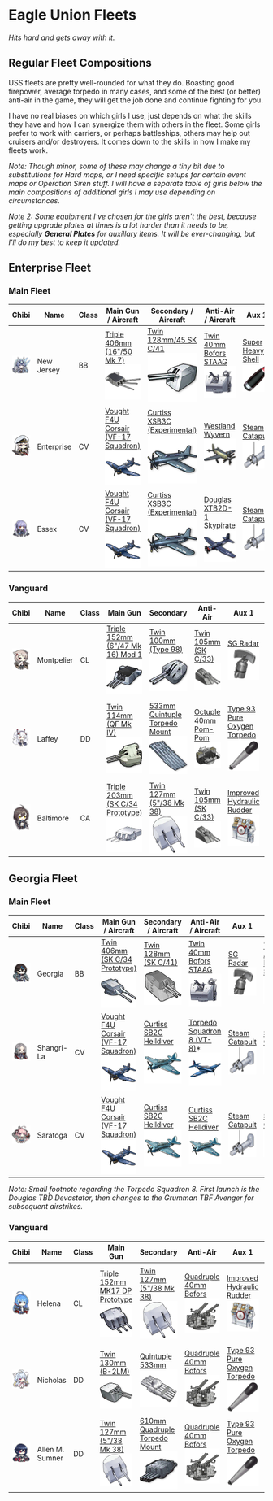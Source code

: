 # Eagle Union Fleets
*Hits hard and gets away with it.*

## Regular Fleet Compositions
USS fleets are pretty well-rounded for what they do. Boasting good firepower, average torpedo in many cases, and some of the best (or better) anti-air in the game, they will get the job done and continue fighting for you.

I have no real biases on which girls I use, just depends on what the skills they have and how I can synergize them with others in the fleet. Some girls prefer to work with carriers, or perhaps battleships, others may help out cruisers and/or destroyers. It comes down to the skills in how I make my fleets work.

*Note: Though minor, some of these may change a tiny bit due to substitutions for Hard maps, or I need specific setups for certain event maps or Operation Siren stuff. I will have a separate table of girls below the main compositions of additional girls I may use depending on circumstances.*

*Note 2: Some equipment I've chosen for the girls aren't the best, because getting upgrade plates at times is a lot harder than it needs to be, especially **General Plates** for auxillary items. It will be ever-changing, but I'll do my best to keep it updated.*

## Enterprise Fleet
### Main Fleet

| Chibi | Name | Class | Main Gun / Aircraft | Secondary / Aircraft | Anti-Air / Aircraft | Aux 1 | Aux 2
| --- | --- | --- | --- | --- | --- | --- | --- |
| ![New Jersey](/imgs/USS/New_JerseyChibi.png) | New Jersey | BB | [Triple 406mm (16"/50 Mk 7)][Triple 406mm Mk7]<br />![Triple 406mm Mk7](/imgs/Equip/Guns/bb/406mm_triple_mk7.png) | [Twin 128mm/45 SK C/41][Twin 128mm SKC41 PR]<br />![Twin 128mm SKC41 PR](/imgs/Equip/Guns/dd/128mm_twin_skc41_pr.png) | [Twin 40mm Bofors STAAG][40mm STAAG]<br />![Twin 40mm STAAG](/imgs/Equip/AntiAir/40_twin_bofors_staag_sr.png) | [Super Heavy Shell][SHS]<br />![SHS](/imgs/Equip/Auxillary/super_heavy_shell_sr.png) | [Type 1 Armor Piercing Shell][Type 1]<br />![Type 1 Shell](/imgs/Equip/Auxillary/type1_piercing_sr.png) |
| ![Enterprise](/imgs/USS/EnterpriseChibi.png) | Enterprise | CV | [Vought F4U Corsair (VF-17 Squadron)][VF4U]<br />![VF4U Corsair](/imgs/Equip/Aircraft/Fighters/vf4u_corsair_sr.png) | [Curtiss XSB3C (Experimental)][PR Helldiver]<br />![XSB3C Helldiver](/imgs/Equip/Aircraft/Dive/helldiver_exp_sr.png) | [Westland Wyvern][Wyvern]<br />![Westland Wyvern](/imgs/Equip/Aircraft/Torp/wyvern.png) | [Steam Catapult][Catapult]<br />![Steam Catapult](/imgs/Equip/Auxillary/steam_catapult_sr.png) | [Steam Catapult][Catapult]<br />![Steam Catapult](/imgs/Equip/Auxillary/steam_catapult_sr.png) |
| ![Essex](/imgs/USS/EssexChibi.png) | Essex | CV | [Vought F4U Corsair (VF-17 Squadron)][VF4U]<br />![VF4U Corsair](/imgs/Equip/Aircraft/Fighters/vf4u_corsair_sr.png) | [Curtiss XSB3C (Experimental)][PR Helldiver]<br />![XSB3C Helldiver](/imgs/Equip/Aircraft/Dive/helldiver_exp_sr.png) | [Douglas XTB2D-1 Skypirate][Skypirate]<br />![Skypirate](/imgs/Equip/Aircraft/Torp/xtb2d_skypirate.png) | [Steam Catapult][Catapult]<br />![Steam Catapult](/imgs/Equip/Auxillary/steam_catapult_sr.png) | [Steam Catapult][Catapult]<br />![Steam Catapult](/imgs/Equip/Auxillary/steam_catapult_sr.png) |

### Vanguard

| Chibi | Name | Class | Main Gun | Secondary | Anti-Air | Aux 1 | Aux 2
| --- | --- | --- | --- | --- | --- | --- | --- |
| ![Montpelier](/imgs/USS/MontpelierChibi.png) | Montpelier | CL | [Triple 152mm (6"/47 Mk 16) Mod 1][Triple 152mm PR]<br />![Triple 152mm MK16](/imgs/Equip/Guns/cl/152mm_triple_pr.png) | [Twin 100mm (Type 98)][Twin 100mm T98]<br />![Twin 100mm T98](/imgs/Equip/Guns/dd/100mm_twin_t98.png) | [Twin 105mm (SK C/33)][Twin 105mm AA]<br />![105mm Twin SK C](/imgs/Equip/AntiAir/105mm_twin_skc_sr.png) | [SG Radar][SG Radar]<br />![SG Radar](/imgs/Equip/Auxillary/sg_radar.png) | [Improved Hydraulic Rudder][PR Rudder]<br />![PR Rudder](/imgs/Equip/Auxillary/pr_hydraulic_rudder_sr.png) |
| ![Laffey](/imgs/USS/LaffeyKaiChibi.png) | Laffey | DD | [Twin 114mm (QF Mk IV)][Twin 114mm MkIV]<br />![Twin 144mm MkIV](/imgs/Equip/Guns/dd/114mm_twin_qfmkiv.png) | [533mm Quintuple Torpedo Mount][533mm Quint PR]<br />![533mm Quintuple PR](/imgs/Equip/Torps/533mm_quint_pr.png) | [Octuple 40mm Pom-Pom][Pom Pom]<br />![Pom Pom](/imgs/Equip/AntiAir/40mm_octuple_pom_sr.png) | [Type 93 Pure Oxygen Torpedo][OxyTorp]<br />![Type 93 Oxygen Torpedo](/imgs/Equip/Auxillary/oxytorp_ur.png) | [High Performance Anti-Air Radar][Anti-Air Radar]<br />![Anti-Air Radar](/imgs/Equip/Auxillary/high_performance_anti-air.png) |
| ![Baltimore](/imgs/USS/BaltimoreChibi.png) | Baltimore | CA | [Triple 203mm (SK C/34 Prototype)][Triple 203mm PR]<br />![Twin 203mm](/imgs/Equip/Guns/ca/203mm_triple_pr.png) | [Twin 127mm (5"/38 Mk 38)][Twin 127mm MK38]<br />![Twin 127mm](/imgs/Equip/Guns/dd/127mm_twin_gun_sr.png) | [Twin 105mm (SK C/33)][Twin 105mm AA]<br />![105mm Twin SK C](/imgs/Equip/AntiAir/105mm_twin_skc_sr.png) | [Improved Hydraulic Rudder][PR Rudder]<br />![PR Rudder](/imgs/Equip/Auxillary/pr_hydraulic_rudder_sr.png) | [Improved Boiler][Boiler]<br />![Improved Boiler](/imgs/Equip/Auxillary/advanced_boiler_elite.png) |

## Georgia Fleet
### Main Fleet

| Chibi | Name | Class | Main Gun / Aircraft | Secondary / Aircraft | Anti-Air / Aircraft | Aux 1 | Aux 2
| --- | --- | --- | --- | --- | --- | --- | --- |
| ![Georgia](/imgs/USS/GeorgiaChibi.png) | Georgia | BB | [Twin 406mm (SK C/34 Prototype)][Twin 406mm Proto]<br />![Twin 406mm Prototype](/imgs/Equip/Guns/bb/406mm_twin_SKC34_prototype.png) | [Twin 128mm (SK C/41)][Twin 128mm SKC41]<br />![Twin 128mm SKC41](/imgs/Equip/Guns/dd/128mm_twin_skc41_elite.png) |[Twin 40mm Bofors STAAG][40mm STAAG]<br />![Twin 40mm STAAG](/imgs/Equip/AntiAir/40_twin_bofors_staag_sr.png) | [SG Radar][SG Radar]<br />![SG Radar](/imgs/Equip/Auxillary/sg_radar.png) | [Type 1 Armor Piercing Shell][Type 1]<br />![Type 1 Shell](/imgs/Equip/Auxillary/type1_piercing_sr.png) |
| ![Shangri-La](/imgs/USS/Shangri-LaChibi.png) | Shangri-La | CV | [Vought F4U Corsair (VF-17 Squadron)][VF4U]<br />![VF4U Corsair](/imgs/Equip/Aircraft/Fighters/vf4u_corsair_sr.png) | [Curtiss SB2C Helldiver][Helldiver]<br />![SB2C Helldiver](/imgs/Equip/Aircraft/Dive/helldiver_elite.png) | [Torpedo Squadron 8 (VT-8)][VT-8 Squadron]\*<br />![VT-8 Squadron](/imgs/Equip/Aircraft/Torp/vt8_squadron.png) | [Steam Catapult][Catapult]<br />![Steam Catapult](/imgs/Equip/Auxillary/steam_catapult_sr.png) | [Steam Catapult][Catapult]<br />![Steam Catapult](/imgs/Equip/Auxillary/steam_catapult_sr.png) |
| ![Saratoga](/imgs/USS/SaratogaKaiChibi.png) | Saratoga | CV | [Vought F4U Corsair (VF-17 Squadron)][VF4U]<br />![VF4U Corsair](/imgs/Equip/Aircraft/Fighters/vf4u_corsair_sr.png) | [Curtiss SB2C Helldiver][Helldiver]<br />![SB2C Helldiver](/imgs/Equip/Aircraft/Dive/helldiver_elite.png) | [Curtiss SB2C Helldiver][Helldiver]<br />![SB2C Helldiver](/imgs/Equip/Aircraft/Dive/helldiver_elite.png) | [Steam Catapult][Catapult]<br />![Steam Catapult](/imgs/Equip/Auxillary/steam_catapult_sr.png) | [Steam Catapult][Catapult]<br />![Steam Catapult](/imgs/Equip/Auxillary/steam_catapult_sr.png) |

*Note: Small footnote regarding the Torpedo Squadron 8. First launch is the Douglas TBD Devastator, then changes to the Grumman TBF Avenger for subsequent airstrikes.*

### Vanguard

| Chibi | Name | Class | Main Gun | Secondary | Anti-Air | Aux 1 | Aux 2
| --- | --- | --- | --- | --- | --- | --- | --- |
| ![Helena](/imgs/USS/HelenaKaiChibi.png) | Helena | CL | [Triple 152mm MK17 DP Prototype][Triple 152mm DP]<br />![Triple 152mm DP](/imgs/Equip/Guns/cl/152mm_triple_mk17dp_sr.png) | [Twin 127mm (5"/38 Mk 38)][Twin 127mm MK38]<br />![Twin 127mm](/imgs/Equip/Guns/dd/127mm_twin_gun_sr.png) | [Quadruple 40mm Bofors][40mm Bofors]<br />![40mm Bofors](/imgs/Equip/AntiAir/40mm_quad_bofors_sr.png) | [Improved Hydraulic Rudder][PR Rudder]<br />![PR Rudder](/imgs/Equip/Auxillary/pr_hydraulic_rudder_sr.png) | [High Performance Anti-Air Radar][Anti-Air Radar]<br />![Anti-Air Radar](/imgs/Equip/Auxillary/high_performance_anti-air.png) |
| ![Nicholas](/imgs/USS/NicholasKaiChibi.png) | Nicholas | DD | [Twin 130mm (B-2LM)][Twin 130mm]<br />![Twin 130mm (B-2LM)](/imgs/Equip/Guns/dd/130mm_twin_b-2lm.png) | [Quintuple 533mm][533mm Quint]<br />![533mm Quintuple](/imgs/Equip/Torps/533mm_quint_torp_sr.png) | [Quadruple 40mm Bofors][40mm Bofors]<br />![40mm Bofors](/imgs/Equip/AntiAir/40mm_quad_bofors_sr.png) | [Type 93 Pure Oxygen Torpedo][OxyTorp]<br />![Type 93 Oxygen Torpedo](/imgs/Equip/Auxillary/oxytorp_ur.png) | [Improved Boiler][Boiler]<br />![Improved Boiler](/imgs/Equip/Auxillary/advanced_boiler_elite.png) |
| ![Allen M. Sumner](/imgs/USS/SumnerChibi.png) | Allen M. Sumner | DD | [Twin 127mm (5"/38 Mk 38)][Twin 127mm MK38]<br />![Twin 127mm](/imgs/Equip/Guns/dd/127mm_twin_gun_sr.png) | [610mm Quadruple Torpedo Mount][610mm Quad]<br />![610mm Quad PR](/imgs/Equip/Torps/610mm_quad_pr.png) | [Quadruple 40mm Bofors][40mm Bofors]<br />![40mm Bofors](/imgs/Equip/AntiAir/40mm_quad_bofors_sr.png) | [Type 93 Pure Oxygen Torpedo][OxyTorp]<br />![Type 93 Oxygen Torpedo](/imgs/Equip/Auxillary/oxytorp_ur.png) | [Improved Boiler][Boiler]<br />![Improved Boiler](/imgs/Equip/Auxillary/advanced_boiler_elite.png) |

[40mm Bofors]: https://azurlane.koumakan.jp/Quadruple_40mm_Bofors_(Mk_2_Mount)#Type_3
[40mm STAAG]: https://azurlane.koumakan.jp/Twin_40mm_Bofors_STAAG
[Pom Pom]: https://azurlane.koumakan.jp/Octuple_40mm_Pom-Pom#Type_3
[Twin 105mm AA]: https://azurlane.koumakan.jp/Twin_105mm_AA_(SK_C/33)#Type_3

[Twin 100mm T98]: https://azurlane.koumakan.jp/Twin_100mm_(Type_98)#Type_3
[Twin 114mm MkIV]: https://azurlane.koumakan.jp/wiki/Twin_114mm_(QF_Mk_IV)
[Twin 127mm MK38]: https://azurlane.koumakan.jp/Twin_127mm_(5%22/38_Mk_38)#Type_3
[Twin 128mm SKC41]: https://azurlane.koumakan.jp/Twin_128mm_(SK_C/41)#Type_3
[Twin 128mm SKC41 PR]: https://azurlane.koumakan.jp/wiki/Twin_128mm/45_SK_C/41
[Twin 130mm]: https://azurlane.koumakan.jp/Twin_130mm_(B-2LM)#Type_3
[Triple 152mm DP]: https://azurlane.koumakan.jp/Triple_152mm_(6%22/47_Mk_17_DP_Prototype)
[Triple 152mm PR]: https://azurlane.koumakan.jp/Triple_152mm_(6%22/47_Mk_16)_Mod_1
[Triple 203mm PR]: https://azurlane.koumakan.jp/Triple_203mm_(SK_C/34_Prototype)
[Triple 406mm Mk7]: https://azurlane.koumakan.jp/Triple_406mm_(16%22/50_Mk_7)
[Twin 406mm Proto]: https://azurlane.koumakan.jp/Twin_406mm_(SK_C/34_Prototype)

[533mm Quint]: https://azurlane.koumakan.jp/533mm_Quintuple_Torpedo_Mount#Type_3
[533mm Quint PR]: https://azurlane.koumakan.jp/wiki/533mm_Quintuple_Torpedo_Mount_Mk_17
[610mm Quad]: https://azurlane.koumakan.jp/610mm_Quadruple_Torpedo_Mount#Type_3
[610mm Quad PR]: https://azurlane.koumakan.jp/wiki/610mm_Quadruple_Torpedo_Mount_Kai

[Air Radar]: https://azurlane.koumakan.jp/Air_Radar#Type_3
[Anti-Air Radar]: https://azurlane.koumakan.jp/High_Performance_Anti-Air_Radar
[Boiler]: https://azurlane.koumakan.jp/Improved_Boiler#Type_3
[Catapult]: https://azurlane.koumakan.jp/Steam_Catapult#Type_3
[Fire Control Radar]: https://azurlane.koumakan.jp/High_Performance_Fire_Control_Radar
[OxyTorp]: https://azurlane.koumakan.jp/Type_93_Pure_Oxygen_Torpedo#Type_3
[PR Rudder]: https://azurlane.koumakan.jp/Improved_Hydraulic_Rudder
[SG Radar]: https://azurlane.koumakan.jp/SG_Radar#Type_3
[SHS]: https://azurlane.koumakan.jp/Super_Heavy_Shell
[Type 1]: https://azurlane.koumakan.jp/Type_1_Armor_Piercing_Shell

[Barracuda]: https://azurlane.koumakan.jp/Fairey_Barracuda#Type_3
[Helldiver]: https://azurlane.koumakan.jp/Curtiss_SB2C_Helldiver#Type_3
[PR Helldiver]: https://azurlane.koumakan.jp/Curtiss_XSB3C_(Experimental)
[Skypirate]: https://azurlane.koumakan.jp/wiki/Douglas_XTB2D-1_Skypirate
[VF4U]: https://azurlane.koumakan.jp/Vought_F4U_Corsair_(VF-17_Squadron)
[VT-8 Squadron]: https://azurlane.koumakan.jp/Torpedo_Squadron_8_(VT-8)
[Wyvern]: https://azurlane.koumakan.jp/Westland_Wyvern